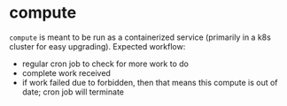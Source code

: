 # compute

`compute` is meant to be run as a containerized service (primarily in a k8s cluster for easy upgrading). Expected workflow:

- regular cron job to check for more work to do
- complete work received
- if work failed due to forbidden, then that means this compute is out of date; cron job will terminate